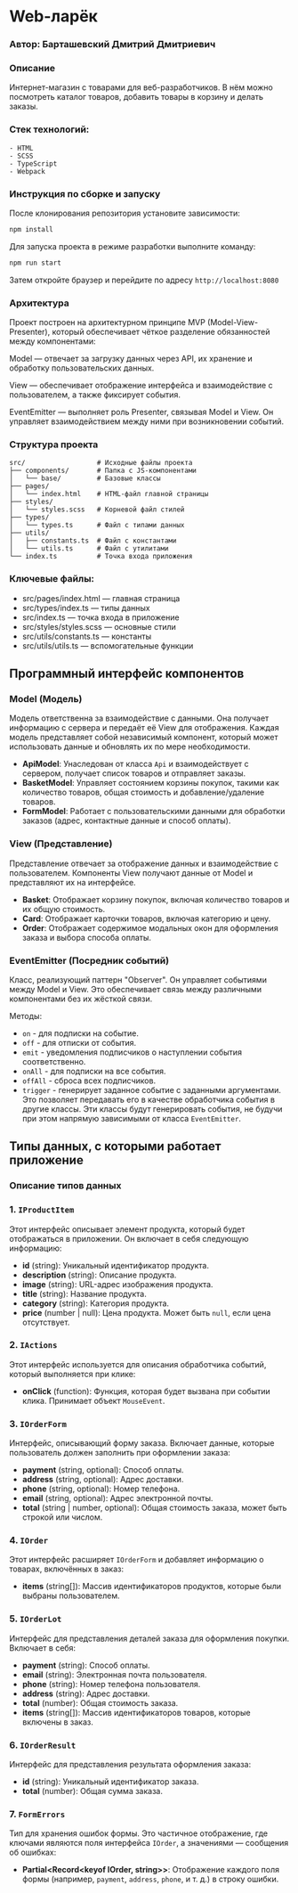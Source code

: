 
# Web-ларёк
### Автор: Барташевский Дмитрий Дмитриевич

### Описание
Интернет-магазин с товарами для веб-разработчиков. В нём можно посмотреть каталог товаров, добавить товары в корзину и делать заказы.

### Стек технологий:
    - HTML
    - SCSS
    - TypeScript
    - Webpack

### Инструкция по сборке и запуску
После клонирования репозитория установите зависимости:
```sh
npm install
```

Для запуска проекта в режиме разработки выполните команду:
```sh
npm run start
```
Затем откройте браузер и перейдите по адресу `http://localhost:8080`

### Архитектура
Проект построен на архитектурном принципе MVP (Model-View-Presenter), который обеспечивает чёткое разделение обязанностей между компонентами:

Model — отвечает за загрузку данных через API, их хранение и обработку пользовательских данных.

View — обеспечивает отображение интерфейса и взаимодействие с пользователем, а также фиксирует события.

EventEmitter — выполняет роль Presenter, связывая Model и View. Он управляет взаимодействием между ними при возникновении событий.

### Структура проекта
```
src/                  # Исходные файлы проекта
├── components/       # Папка с JS-компонентами
│   └── base/         # Базовые классы
├── pages/
│   └── index.html    # HTML-файл главной страницы
├── styles/
│   └── styles.scss   # Корневой файл стилей
├── types/
│   └── types.ts      # Файл с типами данных
├── utils/
│   ├── constants.ts  # Файл с константами
│   └── utils.ts      # Файл с утилитами
└── index.ts          # Точка входа приложения
```

### Ключевые файлы:
- src/pages/index.html — главная страница
- src/types/index.ts — типы данных
- src/index.ts — точка входа в приложение
- src/styles/styles.scss — основные стили
- src/utils/constants.ts — константы
- src/utils/utils.ts — вспомогательные функции

## Программный интерфейс компонентов

### Model (Модель)
Модель ответственна за взаимодействие с данными. Она получает информацию с сервера и передаёт её View для отображения. Каждая модель представляет собой независимый компонент, который может использовать данные и обновлять их по мере необходимости.

- **ApiModel**: Унаследован от класса `Api` и взаимодействует с сервером, получает список товаров и отправляет заказы.
- **BasketModel**: Управляет состоянием корзины покупок, такими как количество товаров, общая стоимость и добавление/удаление товаров.
- **FormModel**: Работает с пользовательскими данными для обработки заказов (адрес, контактные данные и способ оплаты).

### View (Представление)
Представление отвечает за отображение данных и взаимодействие с пользователем. Компоненты View получают данные от Model и представляют их на интерфейсе.

- **Basket**: Отображает корзину покупок, включая количество товаров и их общую стоимость.
- **Card**: Отображает карточки товаров, включая категорию и цену.
- **Order**: Отображает содержимое модальных окон для оформления заказа и выбора способа оплаты.

### EventEmitter (Посредник событий)
Класс, реализующий паттерн "Observer". Он управляет событиями между Model и View. Это обеспечивает связь между различными компонентами без их жёсткой связи.

Методы:
- `on` - для подписки на событие.
- `off` - для отписки от события.
- `emit` - уведомления подписчиков о наступлении события соответственно.
- `onAll` - для подписки на все события.
- `offAll` - сброса всех подписчиков.
- `trigger` - генерирует заданное событие с заданными аргументами. Это позволяет передавать его в качестве обработчика события в другие классы. Эти классы будут генерировать события, не будучи при этом напрямую зависимыми от класса `EventEmitter`.

## Типы данных, с которыми работает приложение

### Описание типов данных

### 1. `IProductItem`
Этот интерфейс описывает элемент продукта, который будет отображаться в приложении. Он включает в себя следующую информацию:
- **id** (string): Уникальный идентификатор продукта.
- **description** (string): Описание продукта.
- **image** (string): URL-адрес изображения продукта.
- **title** (string): Название продукта.
- **category** (string): Категория продукта.
- **price** (number | null): Цена продукта. Может быть `null`, если цена отсутствует.

### 2. `IActions`
Этот интерфейс используется для описания обработчика событий, который выполняется при клике:
- **onClick** (function): Функция, которая будет вызвана при событии клика. Принимает объект `MouseEvent`.

### 3. `IOrderForm`
Интерфейс, описывающий форму заказа. Включает данные, которые пользователь должен заполнить при оформлении заказа:
- **payment** (string, optional): Способ оплаты.
- **address** (string, optional): Адрес доставки.
- **phone** (string, optional): Номер телефона.
- **email** (string, optional): Адрес электронной почты.
- **total** (string | number, optional): Общая стоимость заказа, может быть строкой или числом.

### 4. `IOrder`
Этот интерфейс расширяет `IOrderForm` и добавляет информацию о товарах, включённых в заказ:
- **items** (string[]): Массив идентификаторов продуктов, которые были выбраны пользователем.

### 5. `IOrderLot`
Интерфейс для представления деталей заказа для оформления покупки. Включает в себя:
- **payment** (string): Способ оплаты.
- **email** (string): Электронная почта пользователя.
- **phone** (string): Номер телефона пользователя.
- **address** (string): Адрес доставки.
- **total** (number): Общая стоимость заказа.
- **items** (string[]): Массив идентификаторов товаров, которые включены в заказ.

### 6. `IOrderResult`
Интерфейс для представления результата оформления заказа:
- **id** (string): Уникальный идентификатор заказа.
- **total** (number): Общая сумма заказа.

### 7. `FormErrors`
Тип для хранения ошибок формы. Это частичное отображение, где ключами являются поля интерфейса `IOrder`, а значениями — сообщения об ошибках:
- **Partial<Record<keyof IOrder, string>>**: Отображение каждого поля формы (например, `payment`, `address`, `phone`, и т. д.) в строку ошибки.

